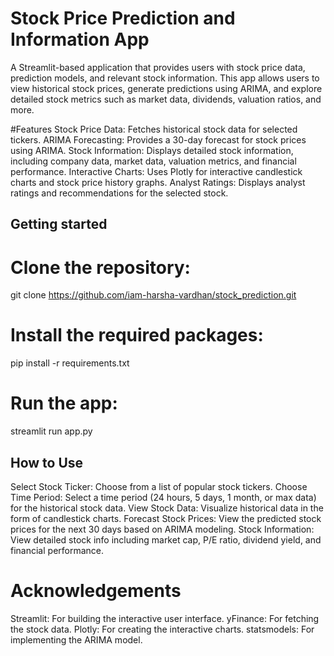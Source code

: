 
# Stock Price Prediction and Information App
A Streamlit-based application that provides users with stock price data, prediction models, and relevant stock information. This app allows users to view historical stock prices, generate predictions using ARIMA, and explore detailed stock metrics such as market data, dividends, valuation ratios, and more.

#Features
Stock Price Data: Fetches historical stock data for selected tickers.
ARIMA Forecasting: Provides a 30-day forecast for stock prices using ARIMA.
Stock Information: Displays detailed stock information, including company data, market data, valuation metrics, and financial performance.
Interactive Charts: Uses Plotly for interactive candlestick charts and stock price history graphs.
Analyst Ratings: Displays analyst ratings and recommendations for the selected stock.

## Getting started

# Clone the repository:

git clone https://github.com/iam-harsha-vardhan/stock_prediction.git

# Install the required packages:

pip install -r requirements.txt

# Run the app:

streamlit run app.py

## How to Use

Select Stock Ticker: Choose from a list of popular stock tickers.
Choose Time Period: Select a time period (24 hours, 5 days, 1 month, or max data) for the historical stock data.
View Stock Data: Visualize historical data in the form of candlestick charts.
Forecast Stock Prices: View the predicted stock prices for the next 30 days based on ARIMA modeling.
Stock Information: View detailed stock info including market cap, P/E ratio, dividend yield, and financial performance.



# Acknowledgements
Streamlit: For building the interactive user interface.
yFinance: For fetching the stock data.
Plotly: For creating the interactive charts.
statsmodels: For implementing the ARIMA model.
